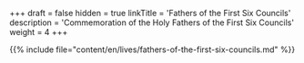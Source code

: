 +++
draft = false
hidden = true
linkTitle = 'Fathers of the First Six Councils'
description = 'Commemoration of the Holy Fathers of the First Six Councils'
weight = 4
+++

{{% include file="content/en/lives/fathers-of-the-first-six-councils.md" %}}
